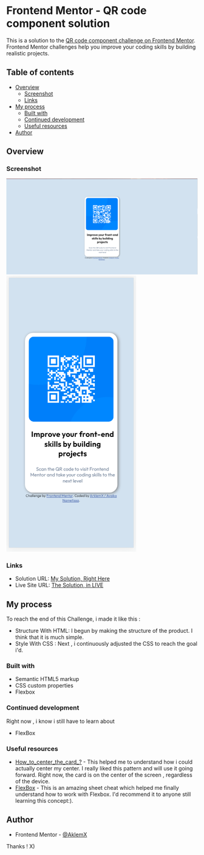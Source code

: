 # Frontend Mentor - QR code component solution

This is a solution to the [QR code component challenge on Frontend Mentor](https://www.frontendmentor.io/challenges/qr-code-component-iux_sIO_H). Frontend Mentor challenges help you improve your coding skills by building realistic projects. 

## Table of contents

- [Overview](#overview)
  - [Screenshot](#screenshot)
  - [Links](#links)
- [My process](#my-process)
  - [Built with](#built-with)
  - [Continued development](#continued-development)
  - [Useful resources](#useful-resources)
- [Author](#author)

## Overview
### Screenshot

![](./images/screenshot-desktop.png)
![](./images/screenshot-mobile.png)

### Links

- Solution URL: [My Solution, Right Here](https://github.com/ArklemX/qr-code-component-main-2)
- Live Site URL: [The Solution, in LIVE](https://arklemx.github.io/qr-code-component-main-2/solution.html)

## My process

  To reach the end of this Challenge, i made it like this :
- Structure With HTML: I begun by making the structure of the product. I think that it is much simple. 
- Style With CSS : Next , i continuously adjusted the CSS to reach the goal i'd.
### Built with

- Semantic HTML5 markup
- CSS custom properties
- Flexbox

### Continued development

Right now , i know i still have to learn about

- FlexBox

### Useful resources

- [How_to_center_the_card_?]( https://css-tricks.com/quick-css-trick-how-to-center-an-object-exactly-in-the-center/ ) - This helped me to understand how i could actually center my center. I really liked this pattern and will use it going forward. Right now, the card is on the center of the screen , regardless of the device.
- [FlexBox](https://yoksel.github.io/flex-cheatsheet/) - This is an amazing sheet cheat which helped me finally understand how to work with Flexbox. I'd recommend it to anyone still learning this concept:). 

## Author

- Frontend Mentor - [@AklemX](https://www.frontendmentor.io/profile/ArklemX)

Thanks ! X)